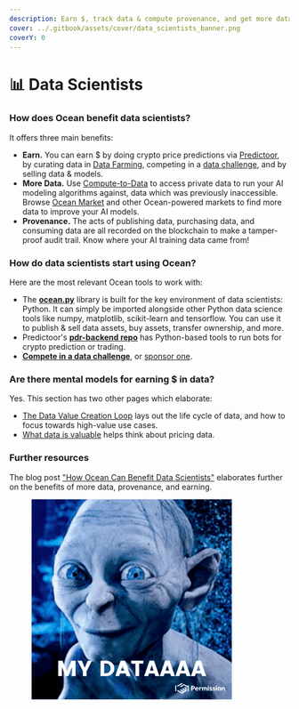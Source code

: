 ```yaml
---
description: Earn $, track data & compute provenance, and get more data
cover: ../.gitbook/assets/cover/data_scientists_banner.png
coverY: 0
---
```


# 📊 Data Scientists

### How does Ocean benefit data scientists?

It offers three main benefits:

* **Earn.** You can earn $ by doing crypto price predictions via [Predictoor](../predictoor/), by curating data in [Data Farming](../data-farming/), competing in a [data challenge](join-a-data-challenge.md), and by selling data & models.
* **More Data.** Use [Compute-to-Data](../developers/compute-to-data/) to access private data to run your AI modeling algorithms against, data which was previously inaccessible. Browse [Ocean Market](https://market.oceanprotocol.com) and other Ocean-powered markets to find more data to improve your AI models.
* **Provenance.** The acts of publishing data, purchasing data, and consuming data are all recorded on the blockchain to make a tamper-proof audit trail. Know where your AI training data came from!

### How do data scientists start using Ocean?

Here are the most relevant Ocean tools to work with:

* The [**ocean.py**](ocean.py/) library is built for the key environment of data scientists: Python. It can simply be imported alongside other Python data science tools like numpy, matplotlib, scikit-learn and tensorflow. You can use it to publish & sell data assets, buy assets, transfer ownership, and more.
* Predictoor's [**pdr-backend repo**](https://github.com/oceanprotocol/pdr-backend) has Python-based tools to run bots for crypto prediction or trading.
* [**Compete in a data challenge**](join-a-data-challenge.md), or [sponsor one](sponsor-a-data-challenge.md).

### Are there mental models for earning $ in data?

Yes. This section has two other pages which elaborate:

* [The Data Value Creation Loop](the-data-value-creation-loop.md) lays out the life cycle of data, and how to focus towards high-value use cases.
* [What data is valuable](data-engineers.md) helps think about pricing data.

### Further resources

The blog post ["How Ocean Can Benefit Data Scientists"](https://blog.oceanprotocol.com/how-ocean-can-benefit-data-scientists-7e502e5f1a5f) elaborates further on the benefits of more data, provenance, and earning.

<figure><img src="../.gitbook/assets/gif/my-data.gif" alt="" width="360"><figcaption></figcaption></figure>
